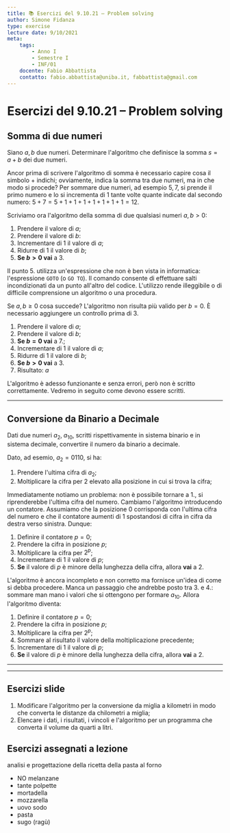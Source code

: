 ```yaml
---
title: 📚 Esercizi del 9.10.21 – Problem solving
author: Simone Fidanza
type: exercise
lecture date: 9/10/2021
meta:
    tags:
        - Anno I
        - Semestre I
        - INF/01
    docente: Fabio Abbattista
    contatto: fabio.abbattista@uniba.it, fabbattista@gmail.com
---
```


# Esercizi del 9.10.21 – Problem solving

## Somma di due numeri

Siano $a, b$ due numeri. Determinare l'algoritmo che definisce la somma $s = a + b$ dei due numeri.

Ancor prima di scrivere l'algoritmo di somma è necessario capire cosa il simbolo $+$ indichi; ovviamente, indica la somma tra due numeri, ma in che modo si procede? Per sommare due numeri, ad esempio $5, 7$, si prende il primo numero e lo si incrementa di $1$ tante volte quante indicate dal secondo numero: $5 + 7 = 5 + 1 + 1 + 1 + 1 + 1 + 1 + 1 = 12$.

Scriviamo ora l'algoritmo della somma di due qualsiasi numeri $a,b > 0$:

1. Prendere il valore di $a$;
2. Prendere il valore di $b$:
3. Incrementare di $1$ il valore di $a$;
4. Ridurre di $1$ il valore di $b$;
5. **Se $b > 0$ vai** a 3.

Il punto 5. utilizza un'espressione che non è ben vista in informatica: l'espressione `GOTO` (o `GO TO`). Il comando consente di effettuare salti incondizionati da un punto all'altro del codice. L'utilizzo rende illeggibile o di difficile comprensione un algoritmo o una procedura.

Se $a, b \geq 0$ cosa succede? L'algoritmo non risulta più valido per $b = 0$. È necessario aggiungere un controllo prima di 3.

1. Prendere il valore di $a$;
2. Prendere il valore di $b$;
3. **Se $b = 0$ vai** a 7.;
4. Incrementare di $1$ il valore di $a$;
5. Ridurre di $1$ il valore di $b$;
6. **Se $b > 0$ vai** a 3.
7. Risultato: $a$

L'algoritmo è adesso funzionante e senza errori, però non è scritto correttamente. Vedremo in seguito come devono essere scritti.

---

## Conversione da Binario a Decimale

Dati due numeri $a_2,\; a_{10}$, scritti rispettivamente in sistema binario e in sistema decimale, convertire il numero da binario a decimale.

Dato, ad esemio, $a_2 = 0110$, si ha:

1. Prendere l'ultima cifra di $a_2$;
2. Moltiplicare la cifra per $2$ elevato alla posizione in cui si trova la cifra;

Immediatamente notiamo un problema: non è possibile tornare a 1., si riprenderebbe l'ultima cifra del numero. Cambiamo l'algoritmo introducendo un contatore. Assumiamo che la posizione $0$ corrisponda con l'ultima cifra del numero e che il contatore aumenti di $1$ spostandosi di cifra in cifra da destra verso sinistra. Dunque:

1. Definire il contatore $p = 0$;
2. Prendere la cifra in posizione $p$;
3. Moltiplicare la cifra per $2^p$;
4. Incrementare di $1$ il valore di $p$;
5. **Se** il valore di $p$ è minore della lunghezza della cifra, allora **vai** a 2.

L'algoritmo è ancora incompleto e non corretto ma fornisce un'idea di come si debba procedere. Manca un passaggio che andrebbe posto tra 3. e 4.: sommare man mano i valori che si ottengono per formare $a_{10}$. Allora l'algoritmo diventa:

1. Definire il contatore $p = 0$;
2. Prendere la cifra in posizione $p$;
3. Moltiplicare la cifra per $2^p$;
4. Sommare al risultato il valore della moltiplicazione precedente;
5. Incrementare di $1$ il valore di $p$;
6. **Se** il valore di $p$ è minore della lunghezza della cifra, allora **vai** a 2.

---

---

## Esercizi slide

1. Modificare l'algoritmo per la conversione da miglia a kilometri in modo che converta le distanze da chilometri a miglia;
2. Elencare i dati, i risultati, i vincoli e l'algoritmo per un programma che converta il volume da quarti a litri.

## Esercizi assegnati a lezione

analisi e progettazione della ricetta della pasta al forno

-   NO melanzane
-   tante polpette
-   mortadella
-   mozzarella
-   uovo sodo
-   pasta
-   sugo (ragù)
